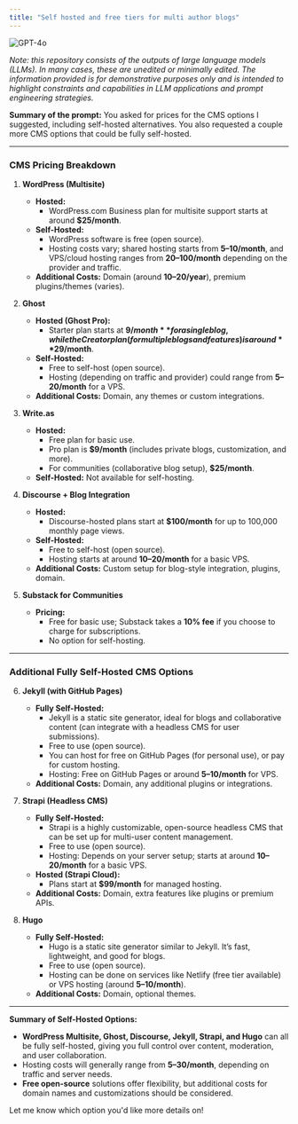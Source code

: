 ```yaml
---
title: "Self hosted and free tiers for multi author blogs"
---
```

![GPT-4o](https://img.shields.io/badge/GPT--4o-3333FF?style=for-the-badge&logo=openai&logoColor=white)



*Note: this repository consists of the outputs of large language models (LLMs). In many cases, these are unedited or minimally edited. The information provided is for demonstrative purposes only and is intended to highlight constraints and capabilities in LLM applications and prompt engineering strategies.*


**Summary of the prompt:** You asked for prices for the CMS options I suggested, including self-hosted alternatives. You also requested a couple more CMS options that could be fully self-hosted.

---

### **CMS Pricing Breakdown**

1. **WordPress (Multisite)**
   - **Hosted:** 
     - WordPress.com Business plan for multisite support starts at around **$25/month**.
   - **Self-Hosted:**
     - WordPress software is free (open source).
     - Hosting costs vary; shared hosting starts from **$5–$10/month**, and VPS/cloud hosting ranges from **$20–$100/month** depending on the provider and traffic.
   - **Additional Costs:** Domain (around **$10–$20/year**), premium plugins/themes (varies).

2. **Ghost**
   - **Hosted (Ghost Pro):**
     - Starter plan starts at **$9/month** for a single blog, while the Creator plan (for multiple blogs and features) is around **$29/month**.
   - **Self-Hosted:**
     - Free to self-host (open source).
     - Hosting (depending on traffic and provider) could range from **$5–$20/month** for a VPS.
   - **Additional Costs:** Domain, any themes or custom integrations.

3. **Write.as**
   - **Hosted:** 
     - Free plan for basic use.
     - Pro plan is **$9/month** (includes private blogs, customization, and more).
     - For communities (collaborative blog setup), **$25/month**.
   - **Self-Hosted:** Not available for self-hosting.

4. **Discourse + Blog Integration**
   - **Hosted:** 
     - Discourse-hosted plans start at **$100/month** for up to 100,000 monthly page views.
   - **Self-Hosted:**
     - Free to self-host (open source).
     - Hosting starts at around **$10–$20/month** for a basic VPS.
   - **Additional Costs:** Custom setup for blog-style integration, plugins, domain.

5. **Substack for Communities**
   - **Pricing:** 
     - Free for basic use; Substack takes a **10% fee** if you choose to charge for subscriptions.
     - No option for self-hosting.

---

### **Additional Fully Self-Hosted CMS Options**

6. **Jekyll (with GitHub Pages)**
   - **Fully Self-Hosted:** 
     - Jekyll is a static site generator, ideal for blogs and collaborative content (can integrate with a headless CMS for user submissions).
     - Free to use (open source).
     - You can host for free on GitHub Pages (for personal use), or pay for custom hosting.
     - Hosting: Free on GitHub Pages or around **$5–$10/month** for VPS.
   - **Additional Costs:** Domain, any additional plugins or integrations.

7. **Strapi (Headless CMS)**
   - **Fully Self-Hosted:** 
     - Strapi is a highly customizable, open-source headless CMS that can be set up for multi-user content management.
     - Free to use (open source).
     - Hosting: Depends on your server setup; starts at around **$10–$20/month** for a basic VPS.
   - **Hosted (Strapi Cloud):**
     - Plans start at **$99/month** for managed hosting.
   - **Additional Costs:** Domain, extra features like plugins or premium APIs.

8. **Hugo**
   - **Fully Self-Hosted:** 
     - Hugo is a static site generator similar to Jekyll. It’s fast, lightweight, and good for blogs.
     - Free to use (open source).
     - Hosting can be done on services like Netlify (free tier available) or VPS hosting (around **$5–$10/month**).
   - **Additional Costs:** Domain, optional themes.

---

**Summary of Self-Hosted Options:**
- **WordPress Multisite, Ghost, Discourse, Jekyll, Strapi, and Hugo** can all be fully self-hosted, giving you full control over content, moderation, and user collaboration.
- Hosting costs will generally range from **$5–$30/month**, depending on traffic and server needs.
- **Free open-source** solutions offer flexibility, but additional costs for domain names and customizations should be considered.

Let me know which option you'd like more details on!
